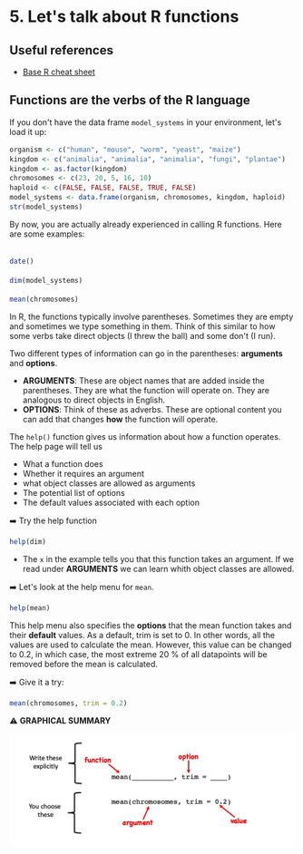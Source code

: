 # 5. Let's talk about R functions

## Useful references

 * [Base R cheat sheet](https://iqss.github.io/dss-workshops/R/Rintro/base-r-cheat-sheet.pdf)



## Functions are the verbs of the R language

If you don't have the data frame `model_systems` in your environment, let's load it up: 

```r
organism <- c("human", "mouse", "worm", "yeast", "maize")
kingdom <- c("animalia", "animalia", "animalia", "fungi", "plantae")
kingdom <- as.factor(kingdom)
chromosomes <- c(23, 20, 5, 16, 10)
haploid <- c(FALSE, FALSE, FALSE, TRUE, FALSE)
model_systems <- data.frame(organism, chromosomes, kingdom, haploid)
str(model_systems)
```

By now, you are actually already experienced in calling R functions. Here are some examples:

```r

date()

dim(model_systems)

mean(chromosomes)

```

In R, the functions typically involve parentheses. Sometimes they are empty and sometimes we type something in them. Think of this similar to how some verbs take direct objects (I threw the ball) and some don't (I run). 

Two different types of information can go in the parentheses: **arguments** and **options**.

  * **ARGUMENTS**: These are object names that are added inside the parentheses. They are what the function will operate on. They are analogous to direct objects in English. 
  * **OPTIONS**: Think of these as adverbs. These are optional content you can add that changes **how** the function will operate.

The `help()` function gives us information about how a function operates. The help page will tell us
   * What a function does
   * Whether it requires an argument
   * what object classes are allowed as arguments
   * The potential list of options
   * The default values associated with each option

➡️ Try the help function

```r
help(dim)
```

  * The `x` in the example tells you that this function takes an argument. If we read under **ARGUMENTS** we can learn whith object classes are allowed.

➡️ Let's look at the help menu for `mean`.

```r
help(mean)
```

This help menu also specifies the **options** that the mean function takes and their **default** values. As a default, trim is set to 0. In other words, all the values are used to calculate the mean. However, this value can be changed to 0.2, in which case, the most extreme 20 % of all datapoints will be removed before the mean is calculated. 

➡️ Give it a try:

```r
mean(chromosomes, trim = 0.2)
```

⚠️ **GRAPHICAL SUMMARY** 

<img src="webContent/WebContent_Powerpoint_functionGrammar.jpg" width="600">

